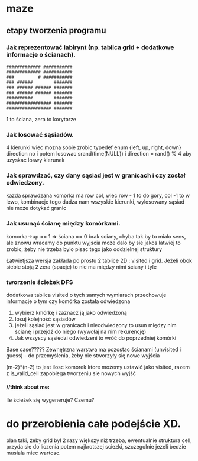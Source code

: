 # maze
## etapy tworzenia programu




### Jak reprezentować labirynt (np. tablica grid + dodatkowe informacje o ścianach).
    ############# ###########
    ############# ###########
    ###         # ###########
    ### ######        #######
    ### ###### ###### #######
    ### ###### ###### #######
    ##########        #######
    ################# #######
    ################# #######

1 to ściana, zera to korytarze

 ### Jak losować sąsiadów.
4 kierunki wiec mozna sobie zrobic typedef enum {left, up, right, down} direction
no i potem losowac srand(time(NULL)) i direction = rand() % 4 aby uzyskac loswy kierunek



### Jak sprawdzać, czy dany sąsiad jest w granicach i czy został odwiedzony.
kazda sprawdzana komorka ma row col, wiec row - 1 to do gory, col -1 to w lewo, kombinacje tego dadza nam wszyskie kierunki, wylosowany sąsiad nie może dotykać granic


### Jak usunąć ścianę między komórkami.
komorka->up == 1 => ściana == 0 brak sciany, chyba tak by to mialo sens, ale znowu wracamy do punktu wyjscia moze dalo by sie jakos latwiej to zrobic, żeby nie trzeba bylo pisac tego jako oddzielnej struktury

Łatwietjsza wersja zakłada po prostu 2 tablice 2D : visited i grid. Jeżeli obok siebie stoją 2 zera (spacje) to nie ma między nimi ściany i tyle


### tworzenie ścieżek DFS

dodatkowa tablica visited o tych samych wymiarach przechowuje informacje o tym czy komórka została odwiedzona

1. wybierz kmórkę i zaznacz ją jako odwiedzoną
2. losuj kolejność sąsiadów
3. jeżeli sąsiad jest w granicach i nieodwiedzony to usun między nim ścianę i przejdź do niego (wywołaj na nim rekurencję)
4. Jak wszyscy sąsiedzi odwiedzeni to wróć do poprzedniej komórki

Base case?????
Zewnętrzna warstwa ma pozostac ścianami (unvisited i guess) - do przemyślenia, żeby nie stworzyły się nowe wyjścia

(m-2)*(n-2) to jest ilosc komorek ktore możemy ustawić jako visited, razem z is_valid_cell zapobiega tworzeniu sie nowych wyjść


#### //think about me:
Ile ścieżek się wygeneruje? Czemu?


# do przerobienia całe podejście XD.
plan taki, żeby grid był 2 razy większy niż trzeba, ewentualnie struktura cell, przyda sie do liczenia potem najkrotszej sciezki, szczegolnie jezeli bedzie musiala miec wartosc.